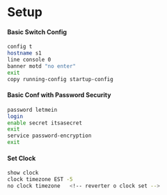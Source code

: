 # Setup
#### Basic Switch Config
```bash
config t
hostname s1
line console 0
banner motd "no enter"
exit
copy running-config startup-config
```
#### Basic Conf with Password Security
```bash 
password letmein
login
enable secret itsasecret
exit
service password-encryption
exit
```

#### Set Clock
```bash
show clock
clock timezone EST -5
no clock timezone   <!-- reverter o clock set -->
```
